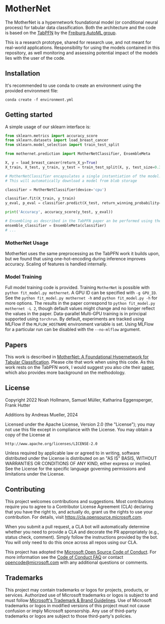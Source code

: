 # MotherNet

The MotherNet is a hypernetwork foundational model (or conditional neural process) for tabular data classification.
Both the architecture and the code is based on the [TabPFN](https://github.com/automl/TabPFN) by the [Freiburg AutoML group](https://www.automl.org/).

This is a research prototype, shared for research use, and not meant for real-world applications. Responsibility for using the models contained in this repository,
as well monitoring and assessing potential impact of the models lies with the user of the code.

## Installation

It's recommended to use conda to create an environment using the provided environment file:

```
conda create -f environment.yml
```

## Getting started

A simple usage of our sklearn interface is:
```python
from sklearn.metrics import accuracy_score
from sklearn.datasets import load_breast_cancer
from sklearn.model_selection import train_test_split

from mothernet.prediction import MotherNetClassifier, EnsembleMeta

X, y = load_breast_cancer(return_X_y=True)
X_train, X_test, y_train, y_test = train_test_split(X, y, test_size=0.33, random_state=42)

# MotherNetClassifier encapsulates a single instantiation of the model.
# This will automatically download a model from blob storage

classifier = MotherNetClassifier(device='cpu')

classifier.fit(X_train, y_train)
y_eval, p_eval = classifier.predict(X_test, return_winning_probability=True)

print('Accuracy', accuracy_score(y_test, y_eval))

# Ensembling as described in the TabPFN paper an be performed using the EnsembleMeta wrapper
ensemble_classifier = EnsembleMeta(classifier)
# ...
```

### MotherNet Usage

MotherNet uses the same preprocessing as the TabPFN work it builds upon, but we found that using one-hot-encoding during inference improves accuracy.
Scaling of features is handled internally.

### Model Training
Full model training code is provided. Training ``MotherNet`` is possible with ``python fit_model.py mothernet``. A GPU ID can be specified with ``-g GPU_ID``. See the ``python fit_model.py mothernet -h`` and ``python fit_model.py -h`` for more options.
The results in the paper correspond to ``python fit_model.py mothernet -L 2``, though default values might change and no longer reflect the values in the paper.
Data-parallel Multi-GPU training is in principal supported using ``torchrun``.
By default, experiments are tracked using MLFlow if the ``MLFLOW_HOSTNAME`` environment variable is set. Using MLFlow for a particular run can be disabled with the ``--no-mlflow`` argument.

## Papers
This work is described in [MotherNet: A Foundational Hypernetwork for Tabular Classification](https://arxiv.org/pdf/2312.08598).
Please cite that work when using this code. As this work rests on the TabPFN work, I would suggest you also cite their [paper](https://arxiv.org/abs/2207.01848),
which also provides more background on the methodology.

## License
Copyright 2022 Noah Hollmann, Samuel Müller, Katharina Eggensperger, Frank Hutter

Additions by Andreas Mueller, 2024

Licensed under the Apache License, Version 2.0 (the "License");
you may not use this file except in compliance with the License.
You may obtain a copy of the License at

    http://www.apache.org/licenses/LICENSE-2.0

Unless required by applicable law or agreed to in writing, software
distributed under the License is distributed on an "AS IS" BASIS,
WITHOUT WARRANTIES OR CONDITIONS OF ANY KIND, either express or implied.
See the License for the specific language governing permissions and
limitations under the License.


## Contributing

This project welcomes contributions and suggestions.  Most contributions require you to agree to a
Contributor License Agreement (CLA) declaring that you have the right to, and actually do, grant us
the rights to use your contribution. For details, visit https://cla.opensource.microsoft.com.

When you submit a pull request, a CLA bot will automatically determine whether you need to provide
a CLA and decorate the PR appropriately (e.g., status check, comment). Simply follow the instructions
provided by the bot. You will only need to do this once across all repos using our CLA.

This project has adopted the [Microsoft Open Source Code of Conduct](https://opensource.microsoft.com/codeofconduct/).
For more information see the [Code of Conduct FAQ](https://opensource.microsoft.com/codeofconduct/faq/) or
contact [opencode@microsoft.com](mailto:opencode@microsoft.com) with any additional questions or comments.

## Trademarks

This project may contain trademarks or logos for projects, products, or services. Authorized use of Microsoft 
trademarks or logos is subject to and must follow 
[Microsoft's Trademark & Brand Guidelines](https://www.microsoft.com/en-us/legal/intellectualproperty/trademarks/usage/general).
Use of Microsoft trademarks or logos in modified versions of this project must not cause confusion or imply Microsoft sponsorship.
Any use of third-party trademarks or logos are subject to those third-party's policies.
